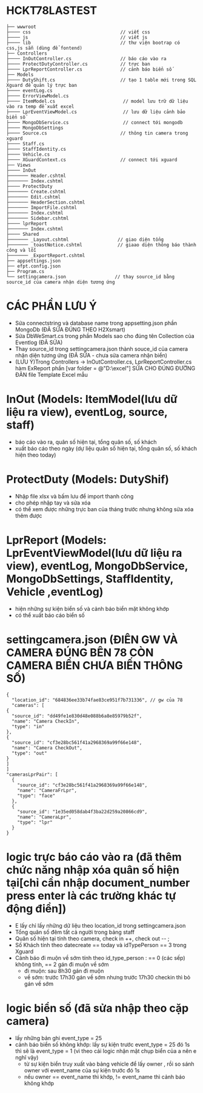 # HCKT78LASTEST
```
├── wwwroot
├──── css                                 // viết css
├──── js                                  // viết js
├──── lib                                 // thư viện bootrap có css,js sẵn (dùng để fontend)
├── Controllers
├──── InOutController.cs                  // báo cáo vào ra
├──── ProtectDutyController.cs            // trực ban
├──── LprReportController.cs              // cảnh báo biển số
├── Models
├──── DutyShift.cs                        // tạo 1 table mới trong SQL Xguard để quản lý trực ban
├──── eventLog.cs
├──── ErrorViewModel.cs
├──── ItemModel.cs                         // model lưu trữ dữ liệu vào ra temp để xuất excel
├──── LprEventViewModel.cs                 // lưu dữ liệu cảnh bảo biển số
├──── MongoDbService.cs                    // connect tới mongodb
├──── MongoDbSettings
├──── Source.cs                           // thông tin camera trong xguard
├──── Staff.cs
├──── StaffIdentity.cs
├──── Vehicle.cs
├──── XGuardContext.cs                    // connect tới xguard
├── Views
├──── InOut
├─────── Header.cshtml
├─────── Index.cshtml
├──── ProtectDuty
├─────── Create.cshtml
├─────── Edit.cshtml
├─────── HeaderSection.cshtml
├─────── ImportFile.cshtml
├─────── Index.cshtml
├─────── Sidebar.cshtml
├──── lprReport
├─────── Index.cshtml
├──── Shared
├─────── _Layout.cshtml                  // giao diện tổng
├─────── _toastNotice.cshtml             // giaao diện thông báo thành công và lỗi
├─────── _ExportReport.cshtml
├── appsettings.json
├── efpt.config.json
├── Program.cs
└── settingcamera.json                  // thay source_id bằng source_id của camera nhận diện tương ứng
```

# CÁC PHẦN LƯU Ý

- Sửa connectstring và database name trong appsetting.json phần MongoDb (ĐÃ SỬA ĐÚNG THEO H2Xsmart)
- Sửa DbWeSmart.cs trong phần Models sao cho đúng tên Collection của Eventlog (ĐÃ SỬA)
- Thay source_id trong settingcamera.json thành souce_id của camera nhận diện tương ứng (ĐÃ SỬA - chưa sửa camera nhận biển)
- (LƯU Ý)Trong Controllers -> InOutController.cs, LprReportController.cs hàm ExReport phần [var folder = @"D:\excel"] SỬA CHO ĐÚNG ĐƯỜNG ĐÃN file Template Excel mẫu

# InOut (Models: ItemModel(lưu dữ liệu ra view), eventLog, source, staff)

- báo cáo vào ra, quân số hiện tại, tổng quân số, số khách
- xuất báo cáo theo ngày (dự liệu quân số hiện tại, tổng quân số, số khách hiện theo today)

# ProtectDuty (Models: DutyShif)

- Nhập file xlsx và bấm lưu để import thanh công
- cho phép nhập tay và sửa xóa
- có thể xem được những trực ban của tháng trước nhưng không sửa xóa thêm được

# LprReport (Models: LprEventViewModel(lưu dữ liệu ra view), eventLog, MongoDbService, MongoDbSettings, StaffIdentity, Vehicle ,eventLog)

- hiện những sự kiện biển số và cảnh báo biển mặt không khớp
- có thể xuất báo cáo biển số

# settingcamera.json (ĐIÊN GW VÀ CAMERA ĐÚNG BÊN 78 CÒN CAMERA BIỂN CHƯA BIẾN THÔNG SỐ)

```
{
  "location_id": "684836ee33b74fae83ce951f7b731336", // gw của 78
  "cameras": [
{
  "source_id": "dd49fe1e830d48e088b6a8e85979b52f",
  "name": "Camera CheckIn",
  "type": "in"
},
{
  "source_id": "cf3e28bc561f41a2968369a99f66e148",
  "name": "Camera CheckOut",
  "type": "out"
}
]
]
"camerasLprPair": [
  {
    "source_id": "cf3e28bc561f41a2968369a99f66e148",
    "name": "CameraFrLpr",
    "type": "face"
  },
  {
    "source_id": "1e35ed058dab4f3ba22d259a20866cd9",
    "name": "CameraLpr",
    "type": "lpr"
  }
}
```

# logic trực báo cáo vào ra (đã thêm chức năng nhập xóa quân số hiện tại[chỉ cần nhập document_number press enter là các trường khác tự động điền])

- E lấy chỉ lấy những dữ liệu theo location_id trong settingcamera.json
- Tổng quân số đêm tất cả người trong bảng staff
- Quân số hiện tại tính theo camera, check in ++, check out -- ;
- Số Khách tính theo datecreate == today và idTypePerson == 3 trong Xguard
- Cảnh báo đi muộn về sớm tính theo id_type_person : == 0 (các sếp) không tính, == 2 gán đi muộn về sớm
  - đi muộn: sau 8h30 gán đi muộn
  - về sớm: trước 17h30 gán về sớm nhưng trước 17h30 checkin thì bỏ gán về sớm

# logic biển số (đã sửa nhập theo cặp camera)

- lấy những bản ghi event_type = 25
- cảnh báo biển số không khớp: lấy sự kiện trước event_type = 25 đó 1s thì sẽ là event_type = 1 (vì theo cái logic nhận mặt chụp biển của a nên e nghĩ vậy)
  - từ sự kiện biển truy xuất vào bảng vehicle để lấy owner , rồi so sánh owner với event_name của sự kiện trước đó 1s
  - nếu owner == event_name thì khớp, != event_name thì cảnh báo không khớp
